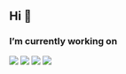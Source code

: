 
<!--
Here are some ideas to get you started:

- 🔭 I’m currently working on ...
- 👯 I’m looking to collaborate on ...
- 🤔 I’m looking for help with ...
- 💬 Ask me about ...
- 📫 How to reach me: ...
- 😄 Pronouns: ...
- ⚡ Fun fact: ...
-->

##  Hi 👋 
###  I’m currently working on 
<div>
  <img src="https://img.shields.io/badge/Node.js-green?style=for-the-badge&logo=Node.js&logoColor=black">
  <img src="https://img.shields.io/badge/TypeScript-blue?style=for-the-badge&logo=TypeScript&logoColor=black">
  <img src="https://img.shields.io/badge/React.js-skyblue?style=for-the-badge&logo=React&logoColor=black">
  <img src="https://img.shields.io/badge/Next.js-black?style=for-the-badge&logo=Next.js&logoColor=white">
</div>

<br/>
<br/>
<div align="left">

<!--
  <a href="">
    <img align="center" src="https://github-readme-stats.vercel.app/api?username=ArchivvonJang&count_private=true&show_icons=true&theme=default_repocard" />
  </a>

  <a href="">
    <img align="center" src="https://github-readme-stats.vercel.app/api/top-langs/?username=ArchivvonJang&layout=compact&theme=ayu-mirage)](https://github.com/anuraghazra/github-readme-stats" />
  </a>

</div>
-->



<!--   
<div align="center">
    <img height="190" src="https://github-readme-stats.vercel.app/api?username=ArchivvonJang&custom_title=GitHub%20Stats&count_private=true&show_icons=true&theme=github_dark"/>
    <img height="190" src="https://github-readme-stats.vercel.app/api/top-langs/?username=ArchivvonJang&hide=html,css&langs_count=8&layout=compact&theme=github_dark"/>
</div>

<div align="center">
<img align="center" src="https://capsule-render.vercel.app/api?type=wave&color=fff&height=75&section=footer&fontSize=50&fontColor=fff&animation=blink" />
</div>
  
 [![Hits](https://hits.seeyoufarm.com/api/count/incr/badge.svg?url=https%3A%2F%2Fgithub.com%2Fgjbae1212%2Fhit-counter&count_bg=%233F3F3F&title_bg=%232B8AB4&icon=&icon_color=%23E7E7E7&title=hits&edge_flat=false)](https://hits.seeyoufarm.com)
 -->

